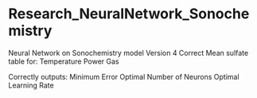 # Research_NeuralNetwork_Sonochemistry
Neural Network on Sonochemistry model
Version 4
Correct Mean sulfate table for:
  Temperature
  Power
  Gas

Correctly outputs:
  Minimum Error
  Optimal Number of Neurons
  Optimal Learning Rate
